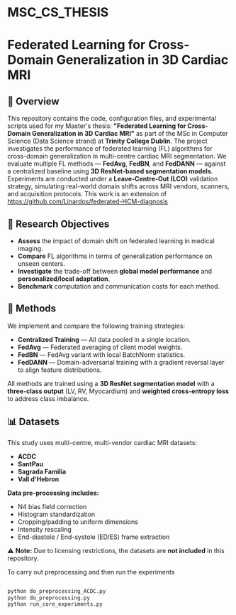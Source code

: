 # MSC_CS_THESIS
# Federated Learning for Cross-Domain Generalization in 3D Cardiac MRI

## 📖 Overview
This repository contains the code, configuration files, and experimental scripts used for my Master's thesis: **"Federated Learning for Cross-Domain Generalization in 3D Cardiac MRI"** as part of the MSc in Computer Science (Data Science strand) at **Trinity College Dublin**. The project investigates the performance of federated learning (FL) algorithms for cross-domain generalization in multi-centre cardiac MRI segmentation. We evaluate multiple FL methods — **FedAvg**, **FedBN**, and **FedDANN** — against a centralized baseline using **3D ResNet-based segmentation models**. Experiments are conducted under a **Leave-Centre-Out (LCO)** validation strategy, simulating real-world domain shifts across MRI vendors, scanners, and acquisition protocols. This work is an extension of https://github.com/Linardos/federated-HCM-diagnosis

## 🎯 Research Objectives
- **Assess** the impact of domain shift on federated learning in medical imaging.  
- **Compare** FL algorithms in terms of generalization performance on unseen centers.  
- **Investigate** the trade-off between **global model performance** and **personalized/local adaptation**.  
- **Benchmark** computation and communication costs for each method.  

## 🧩 Methods
We implement and compare the following training strategies:  
- **Centralized Training** — All data pooled in a single location.  
- **FedAvg** — Federated averaging of client model weights.  
- **FedBN** — FedAvg variant with local BatchNorm statistics.  
- **FedDANN** — Domain-adversarial training with a gradient reversal layer to align feature distributions.  

All methods are trained using a **3D ResNet segmentation model** with a **three-class output** (LV, RV, Myocardium) and **weighted cross-entropy loss** to address class imbalance.

## 📊 Datasets
This study uses multi-centre, multi-vendor cardiac MRI datasets:  
- **ACDC**  
- **SantPau** 
- **Sagrada Familia**  
- **Vall d'Hebron**  

**Data pre-processing includes:**  
- N4 bias field correction  
- Histogram standardization  
- Cropping/padding to uniform dimensions  
- Intensity rescaling  
- End-diastole / End-systole (ED/ES) frame extraction  

⚠ **Note:** Due to licensing restrictions, the datasets are **not included** in this repository.


To carry out preprocessing and then run the experiments
```bash

python do_preprocessing_ACDC.py
python do_preprocessing.py
python run_core_experiments.py
